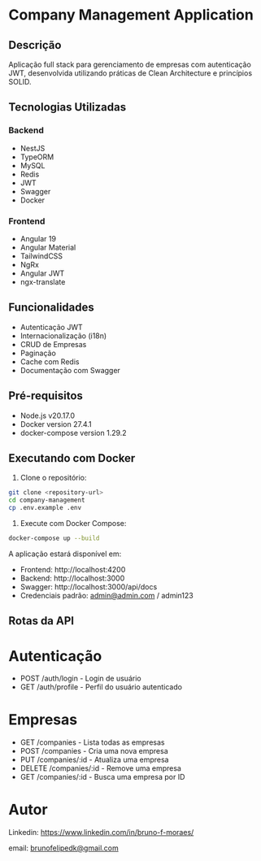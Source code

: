 # Company Management Application

## Descrição
Aplicação full stack para gerenciamento de empresas com autenticação JWT, desenvolvida utilizando práticas de Clean Architecture e princípios SOLID.

## Tecnologias Utilizadas

### Backend
- NestJS
- TypeORM
- MySQL
- Redis
- JWT
- Swagger
- Docker

### Frontend
- Angular 19
- Angular Material
- TailwindCSS
- NgRx
- Angular JWT
- ngx-translate

## Funcionalidades
- Autenticação JWT
- Internacionalização (i18n)
- CRUD de Empresas
- Paginação
- Cache com Redis
- Documentação com Swagger

## Pré-requisitos
- Node.js v20.17.0
- Docker version 27.4.1
- docker-compose version 1.29.2

## Executando com Docker

1. Clone o repositório:
```bash
git clone <repository-url>
cd company-management
cp .env.example .env
```

1. Execute com Docker Compose:
```bash
docker-compose up --build
```

A aplicação estará disponível em:
- Frontend: http://localhost:4200
- Backend: http://localhost:3000
- Swagger: http://localhost:3000/api/docs
- Credenciais padrão: admin@admin.com / admin123

## Rotas da API

# Autenticação
- POST /auth/login - Login de usuário
- GET /auth/profile - Perfil do usuário autenticado

# Empresas
- GET /companies - Lista todas as empresas
- POST /companies - Cria uma nova empresa
- PUT /companies/:id - Atualiza uma empresa
- DELETE /companies/:id - Remove uma empresa
- GET /companies/:id - Busca uma empresa por ID

# Autor

Linkedin: https://www.linkedin.com/in/bruno-f-moraes/

email: brunofelipedk@gmail.com
